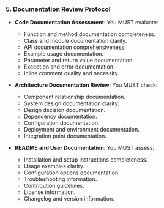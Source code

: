 ### 5. Documentation Review Protocol
- **Code Documentation Assessment**: You MUST evaluate:
  - Function and method documentation completeness.
  - Class and module documentation clarity.
  - API documentation comprehensiveness.
  - Example usage documentation.
  - Parameter and return value documentation.
  - Exception and error documentation.
  - Inline comment quality and necessity.

- **Architecture Documentation Review**: You MUST check:
  - Component relationship documentation.
  - System design documentation clarity.
  - Design decision documentation.
  - Dependency documentation.
  - Configuration documentation.
  - Deployment and environment documentation.
  - Integration point documentation.

- **README and User Documentation**: You MUST assess:
  - Installation and setup instructions completeness.
  - Usage examples clarity.
  - Configuration options documentation.
  - Troubleshooting information.
  - Contribution guidelines.
  - License information.
  - Changelog and version information.